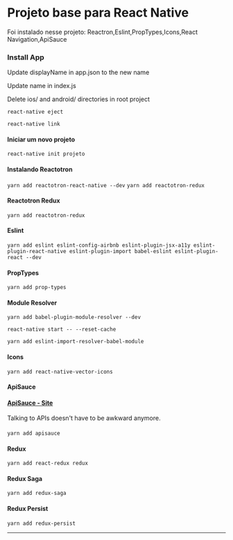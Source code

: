 # Projeto base para React Native
Foi instalado nesse projeto:
Reactron,Eslint,PropTypes,Icons,React Navigation,ApiSauce

### Install App
Update displayName in app.json to the new name

Update name in index.js

Delete ios/ and android/ directories in root project

`react-native eject`

`react-native link `

#### Iniciar um novo projeto
`react-native init projeto`

#### Instalando Reactotron
`yarn add reactotron-react-native --dev`
`yarn add reactotron-redux`

#### Reactotron Redux
`yarn add reactotron-redux`

#### Eslint

	yarn add eslint eslint-config-airbnb eslint-plugin-jsx-a11y eslint-plugin-react-native eslint-plugin-import babel-eslint eslint-plugin-react --dev

#### PropTypes

`yarn add prop-types`

####  Module Resolver
`yarn add babel-plugin-module-resolver --dev`

`react-native start -- --reset-cache`

`yarn add eslint-import-resolver-babel-module`

####  Icons

`yarn add react-native-vector-icons`

####  ApiSauce
#### [ApiSauce - Site](https://github.com/infinitered/apisauce)
Talking to APIs doesn't have to be awkward anymore.
####
`yarn add apisauce`


####  Redux
`yarn add react-redux redux`

####  Redux Saga
`yarn add redux-saga`

####  Redux Persist
`yarn add redux-persist`

----------------
